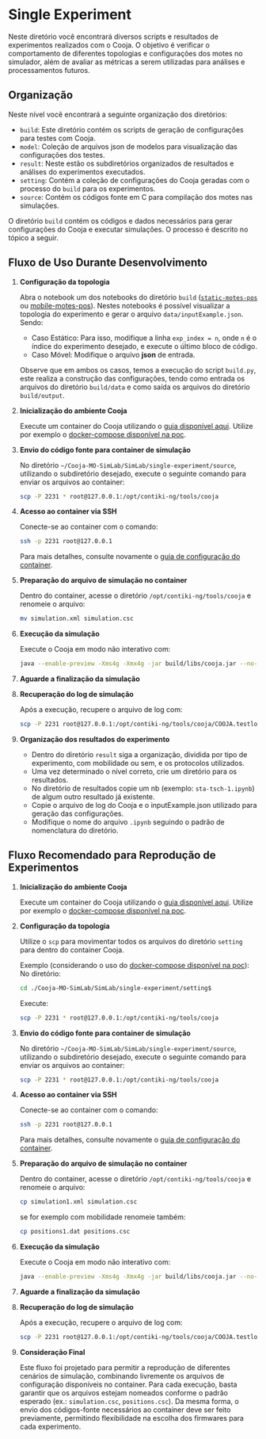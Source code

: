 # Single Experiment

Neste diretório você encontrará diversos scripts e resultados de experimentos realizados com o Cooja. O objetivo é verificar o comportamento de diferentes topologias e configurações dos motes no simulador, além de avaliar as métricas a serem utilizadas para análises e processamentos futuros.

## Organização

Neste nível você encontrará a seguinte organização dos diretórios:
- `build`: Este diretório contém os scripts de geração de configurações para testes com Cooja.
- `model`: Coleção de arquivos json de modelos para visualização das configurações dos testes.
- `result`: Neste estão os subdiretórios organizados de resultados e análises do experimentos executados.
- `setting`: Contém a coleção de configurações do Cooja geradas com o processo do `build` para os experimentos.
- `source`: Contém os códigos fonte em C para compilação dos motes nas simulações.

O diretório `build` contém os códigos e dados necessários para gerar configurações do Cooja e executar simulações. O processo é descrito no tópico a seguir.


## Fluxo de Uso Durante Desenvolvimento

1. **Configuração da topologia**

   Abra o notebook um dos notebooks do diretório `build` ([`static-motes-pos`](./build/static-motes-pos.ipynb) ou [mobile-motes-pos](./build/mobile-motes-pos.ipynb)). Nestes notebooks é possível visualizar a topologia do experimento e gerar o arquivo `data/inputExample.json`. Sendo:
   - Caso Estático: Para isso, modifique a linha `exp_index = n`, onde `n` é o índice do experimento desejado, e execute o último bloco de código.
   - Caso Móvel: Modifique o arquivo **json** de entrada.

   Observe que em ambos os casos, temos a execução do script `build.py`, este realiza a construção das configurações, tendo como entrada os arquivos do diretório `build/data` e como saída os arquivos do diretório `build/output`.  

2. **Inicialização do ambiente Cooja**

   Execute um container do Cooja utilizando o [guia disponível aqui](https://github.com/JunioCesarFerreira/Cooja-Docker-VM-Setup/tree/main/ssh-docker-cooja). Utilize por exemplo o [docker-compose disponível na poc](../poc/simlab/docker-compose.yaml).

3. **Envio do código fonte para container de simulação**

   No diretório `~/Cooja-MO-SimLab/SimLab/single-experiment/source`, utilizando o subdiretório desejado, execute o seguinte comando para enviar os arquivos ao container:

   ```bash
   scp -P 2231 * root@127.0.0.1:/opt/contiki-ng/tools/cooja
   ```

4. **Acesso ao container via SSH**

   Conecte-se ao container com o comando:

   ```bash
   ssh -p 2231 root@127.0.0.1
   ```

   Para mais detalhes, consulte novamente o [guia de configuração do container](https://github.com/JunioCesarFerreira/Cooja-Docker-VM-Setup/tree/main/ssh-docker-cooja).

5. **Preparação do arquivo de simulação no container**

   Dentro do container, acesse o diretório `/opt/contiki-ng/tools/cooja` e renomeie o arquivo:

   ```bash
   mv simulation.xml simulation.csc
   ```

6. **Execução da simulação**

   Execute o Cooja em modo não interativo com:

   ```bash
   java --enable-preview -Xms4g -Xmx4g -jar build/libs/cooja.jar --no-gui simulation.csc
   ```

7. **Aguarde a finalização da simulação**

8. **Recuperação do log de simulação**

   Após a execução, recupere o arquivo de log com:

   ```bash
   scp -P 2231 root@127.0.0.1:/opt/contiki-ng/tools/cooja/COOJA.testlog cooja.log
   ```

9. **Organização dos resultados do experimento**

    * Dentro do diretório `result` siga a organização, dividida por tipo de experimento, com mobilidade ou sem, e os protocolos utilizados.
    * Uma vez determinado o nível correto, crie um diretório para os resultados.
    * No diretório de resultados copie um nb (exemplo: `sta-tsch-1.ipynb`) de algum outro resultado já existente.
    * Copie o arquivo de log do Cooja e o inputExample.json utilizado para geração das configurações.
    * Modifique o nome do arquivo `.ipynb` seguindo o padrão de nomenclatura do diretório.

    
## Fluxo Recomendado para Reprodução de Experimentos

1. **Inicialização do ambiente Cooja**

   Execute um container do Cooja utilizando o [guia disponível aqui](https://github.com/JunioCesarFerreira/Cooja-Docker-VM-Setup/tree/main/ssh-docker-cooja). Utilize por exemplo o [docker-compose disponível na poc](../poc/simlab/docker-compose.yaml).

2. **Configuração da topologia**

   Utilize o `scp` para movimentar todos os arquivos do diretório `setting` para dentro do container Cooja.

   Exemplo (considerando o uso do [docker-compose disponível na poc](../poc/simlab/docker-compose.yaml)):
   No diretório:
   ```bash
   cd ./Cooja-MO-SimLab/SimLab/single-experiment/setting$
   ```
   Execute:
   ```bash
   scp -P 2231 * root@127.0.0.1:/opt/contiki-ng/tools/cooja
   ```

3. **Envio do código fonte para container de simulação**

   No diretório `~/Cooja-MO-SimLab/SimLab/single-experiment/source`, utilizando o subdiretório desejado, execute o seguinte comando para enviar os arquivos ao container:

   ```bash
   scp -P 2231 * root@127.0.0.1:/opt/contiki-ng/tools/cooja
   ```

4. **Acesso ao container via SSH**

   Conecte-se ao container com o comando:

   ```bash
   ssh -p 2231 root@127.0.0.1
   ```

   Para mais detalhes, consulte novamente o [guia de configuração do container](https://github.com/JunioCesarFerreira/Cooja-Docker-VM-Setup/tree/main/ssh-docker-cooja).

5. **Preparação do arquivo de simulação no container**

   Dentro do container, acesse o diretório `/opt/contiki-ng/tools/cooja` e renomeie o arquivo:

   ```bash
   cp simulation1.xml simulation.csc
   ```

   se for exemplo com mobilidade renomeie também:
   ```bash
   cp positions1.dat positions.csc
   ```

6. **Execução da simulação**

   Execute o Cooja em modo não interativo com:

   ```bash
   java --enable-preview -Xms4g -Xmx4g -jar build/libs/cooja.jar --no-gui simulation.csc
   ```

7. **Aguarde a finalização da simulação**

8. **Recuperação do log de simulação**

   Após a execução, recupere o arquivo de log com:

   ```bash
   scp -P 2231 root@127.0.0.1:/opt/contiki-ng/tools/cooja/COOJA.testlog cooja.log
   ```

9. **Consideração Final**

   Este fluxo foi projetado para permitir a reprodução de diferentes cenários de simulação, combinando livremente os arquivos de configuração disponíveis no container. Para cada execução, basta garantir que os arquivos estejam nomeados conforme o padrão esperado (ex.: `simulation.csc`, `positions.csc`). Da mesma forma, o envio dos códigos-fonte necessários ao container deve ser feito previamente, permitindo flexibilidade na escolha dos firmwares para cada experimento.
   